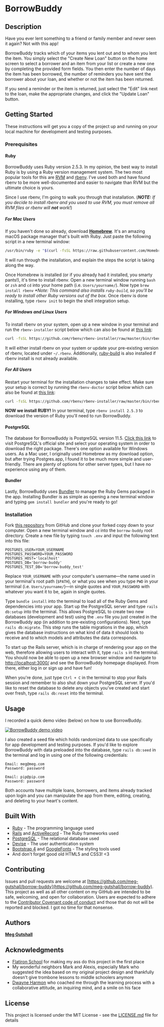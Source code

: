 # BorrowBuddy

## Description

Have you ever lent something to a friend or family member and never seen it again? Not with this app!

BorrowBuddy tracks which of your items you lent out and to whom you lent the item. You simply select the "Create New Loan" button on the home screen to select a borrower and an item from your list or create a new one by completing the provided form fields. You then enter the number of days the item has been borrowed, the number of reminders you have sent the borrower about your loan, and whether or not the item has been returned.

If you send a reminder or the item is returned, just select the "Edit" link next to the loan, make the appropriate changes, and click the "Update Loan" button.

## Getting Started

These instructions will get you a copy of the project up and running on your local machine for development and testing purposes.

### Prerequisites

#### Ruby

BorrowBuddy uses Ruby version 2.5.3. In my opinion, the best way to install Ruby is by using a Ruby version management system. The two most popular tools for this are [RVM](https://rvm.io/) and [rbenv](https://github.com/rbenv/rbenv). I've used both and have found rbenv to be more well-documented and easier to navigate than RVM but the ultimate choice is yours.

Since I use rbenv, I'm going to walk you through that installation. (_**NOTE:** If you decide to install rbenv and you used to use RVM, you must remove all RVM files or rbenv will **not** work!_)

##### For Mac Users

If you haven't done so already, download **[Homebrew](https://brew.sh/)**. It's an amazing macOS package manager that's built with Ruby. Just paste the following script in a new terminal window:

```bash
/usr/bin/ruby -e "$(curl -fsSL https://raw.githubusercontent.com/Homebrew/install/master/install)"
```

It will run through the installation, and explain the steps the script is taking along the way.

Once Homebrew is installed (or if you already had it installed, you smarty pants!), it's time to install rbenv. Open a new terminal window running `bash` or `zsh` and `cd` into your home path (i.e. `Users/yourname/`). Now type `brew install rbenv` _*Note: This command also installs `ruby-build`, so you'll be ready to install other Ruby versions out of the box._ Once rbenv is done installing, type `rbenv init` to begin the shell integration setup.

##### For Windows and Linux Users

To install rbenv on your system, open up a new window in your terminal and run the `rbenv-installer` script below which can also be found at [this link](https://github.com/rbenv/rbenv-installer#rbenv-installer):

```bash
curl -fsSL https://github.com/rbenv/rbenv-installer/raw/master/bin/rbenv-installer | bash
```

It will either install rbenv on your system or update your pre-existing version of rbenv, located under `~/.rbenv`. Additionally, [ruby-build](https://github.com/rbenv/ruby-build) is also installed if rbenv install is not already available.

##### For All Users

Restart your terminal for the installation changes to take effect. Make sure your setup is correct by running the `rbenv-doctor` script below which can also be found at [this link](https://github.com/rbenv/rbenv-installer#rbenv-installer):

```bash
curl -fsSL https://github.com/rbenv/rbenv-installer/raw/master/bin/rbenv-doctor | bash
```

**NOW we install RUBY!**
In your terminal, type `rbenv install 2.5.3` to download the version of Ruby you'll need to run BorrowBuddy.

#### PostgreSQL

The database for BorrowBuddy is PostgreSQL version 11.5. [Click this link](https://www.postgresql.org/download/) to visit PostgreSQL's official site and select your operating system in order to download the right package. There's one option available for Windows users. As a Mac user, I originally used Homebrew as my download option, but after trying Postgres.app, I found it to be much more simple and user-friendly. There are plenty of options for other server types, but I have no experience using any of them.

#### Bundler

Lastly, BorrowBuddy uses [Bundler](https://bundler.io/) to manage the Ruby Gems packaged in the app. Installing Bundler is as simple as opening a new terminal window and typing `gem install bundler` and you're ready to go!

### Installation

Fork [this repository](https://github.com/meg-gutshall/borrow-buddy) from GitHub and clone your forked copy down to your computer. Open a new terminal window and `cd` into the `borrow-buddy` root directory. Create a new file by typing `touch .env` and input the following text into this file:

```
POSTGRES_USER=YOUR_USERNAME
POSTGRES_PASSWORD=YOUR_PASSWORD
POSTGRES_HOST='localhost'
POSTGRES_DB='borrow-buddy'
POSTGRES_TEST_DB='borrow-buddy_test'
```

Replace `YOUR_USERNAME` with your computer's username—the name used in your terminal's root path (`$PATH`), or what you see when you type `PWD` in your terminal (i.e. `Users/yourname/`)—in single quotes and `YOUR_PASSWORD` with whatever you want it to be, again in single quotes.

Type `bundle install` into the terminal to load all of the Ruby Gems and dependencies into your app. Start up the PostgreSQL server and type `rails db:setup` into the terminal. This allows PostgreSQL to create two new databases (development and test) using the `.env` file you just created in the BorrowBuddy app (in addition to pre-existing configurations). Next, type `rails db:migrate`. This step runs the table migrations in the app, which gives the database instructions on what kind of data it should look to receive and to which models and attributes the data corresponds.

To start up the Rails server, which is in charge of rendering your app on the web, therefore allowing users to interact with it, type `rails s` in the terminal. You should now be able to open up a new browser window and navigate to [http://localhost:3000/](http://localhost:3000/) and see the BorrowBuddy homepage displayed. From there, either log in or sign up and have fun!

When you're done, just type `Ctrl + C` in the terminal to stop your Rails session and remember to also shut down your PostgreSQL server. If you'd like to reset the database to delete any objects you've created and start over fresh, type `rails db:reset` into the terminal.

## Usage

I recorded a quick demo video (below) on how to use BorrowBuddy.

[![BorrowBuddy demo video](https://img.youtube.com/vi/44WTSYbJbV8/0.jpg)](https://youtu.be/44WTSYbJbV8)

I also created a seed file which holds randomized data to use specifically for app development and testing purposes. If you'd like to explore BorrowBuddy with data preloaded into the database, type `rails db:seed` in the terminal and log in using one of the following credentials:

```
Email: meg@meg.com
Password: password

Email: pip@pip.com
Password: password
```

Both accounts have multiple loans, borrowers, and items already tracked upon login and you can manipulate the app from there, editing, creating, and deleting to your heart's content.

<!-- ## Tests -->

<!-- Explain how to run the automated tests for this system -->

<!-- ### End to End Tests -->

<!-- Explain what these tests test and why

```
Give an example
``` -->

<!-- ### Coding Style Tests -->

<!-- Explain what these tests test and why

```
Give an example
``` -->

<!-- ## Deployment -->

<!-- Add additional notes about how to deploy this on a live system (i.e. need to include GOOGLE_CLIENT_ID and GOOGLE_CLIENT_SECRET in `.env` file) -->

## Built With

* [Ruby](https://www.ruby-lang.org/en/) - The programming language used
* [Rails](https://rubyonrails.org/) and [ActiveRecord](https://apidock.com/rails/ActiveRecord/Base) - The Ruby frameworks used
* [PostgreSQL](https://www.postgresql.org/) - The relational database used
* [Devise](http://devise.plataformatec.com.br/) - The user authentication system
* [Bootstrap 4](https://getbootstrap.com/) and [GoogleFonts](https://fonts.google.com/) - The styling tools used
* And don't forget good old HTML5 and CSS3! <3

## Contributing

Issues and pull requests are welcome at [https://github.com/meg-gutshall/borrow-buddy](https://github.com/meg-gutshall/borrow-buddy). This project as well as all other content on my GitHub are intended to be safe, welcoming, and open for collaboration. Users are expected to adhere to the [Contributor Covenant code of conduct](https://www.contributor-covenant.org/version/1/4/code-of-conduct) and those that do not will be reported and blocked. I got no time for that nonsense.

<!-- ## Versioning -->

<!-- We use [SemVer](http://semver.org/) for versioning. For the versions available, see the [tags on this repository](https://github.com/your/project/tags). -->

## Authors

**[Meg Gutshall](https://github.com/meg-gutshall/)**

## Acknowledgments

* [Flatiron School](https://flatironschool.com/) for making my ass do this project in the first place
* My wonderful neighbors Mark and Alexis, especially Mark who suggested the idea based on my original project design and thankfully doesn't give trombone lessons to middle schoolers anymore
* [Dwayne Harmon](https://github.com/dwyn) who coached me through the learning process with a collaborative attitude, an inquiring mind, and a smile on his face

## License

This project is licensed under the MIT License - see the [LICENSE.md](LICENSE.md) file for details
